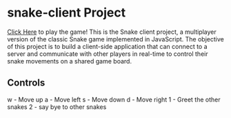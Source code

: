 # snake-client Project
[Click Here](http://165.227.47.243:8081/) to play the game!
This is the Snake client project, a multiplayer version of the classic Snake game implemented in JavaScript. The objective of this project is to build a client-side application that can connect to a server and communicate with other players in real-time to control their snake movements on a shared game board.

## Controls
w - Move up a - Move left s - Move down d - Move right 1 - Greet the other snakes 2 - say bye to other snakes